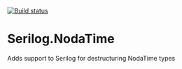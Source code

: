 [![Build status](https://ci.appveyor.com/api/projects/status/7hn6lvwv1ikxsxrn/branch/master?svg=true)](https://ci.appveyor.com/project/kingboyk/serilog-nodatime/branch/master)

# Serilog.NodaTime
Adds support to Serilog for destructuring NodaTime types
